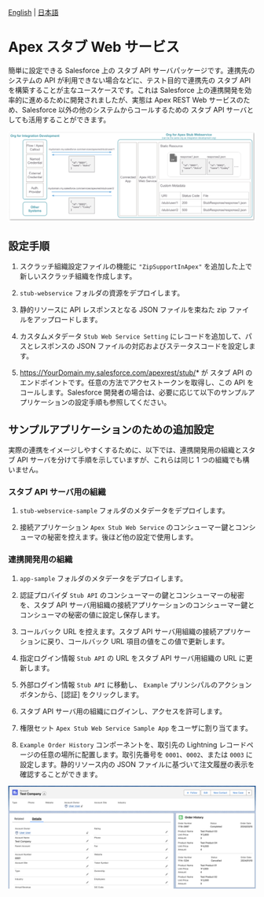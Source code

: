 [English](README.md) | [日本語](README.ja.md)

# Apex スタブ Web サービス

簡単に設定できる Salesforce 上の スタブ API サーバパッケージです。連携先のシステムの API が利用できない場合などに、テスト目的で連携先の スタブ API を構築することが主なユースケースです。これは Salesforce 上の連携開発を効率的に進めるために開発されましたが、実態は Apex REST Web サービスのため、Salesforce 以外の他のシステムからコールするための スタブ API サーバとしても活用することができます。

![](img/overview.png)

## 設定手順

1. スクラッチ組織設定ファイルの機能に `"ZipSupportInApex"` を追加した上で新しいスクラッチ組織を作成します。

2. `stub-webservice` フォルダの資源をデプロイします。

3. 静的リソースに API レスポンスとなる JSON ファイルを束ねた zip ファイルをアップロードします。

4. カスタムメタデータ `Stub Web Service Setting` にレコードを追加して、パスとレスポンスの JSON ファイルの対応およびステータスコードを設定します。

5. https://YourDomain.my.salesforce.com/apexrest/stub/* が スタブ API のエンドポイントです。任意の方法でアクセストークンを取得し、この API をコールします。Salesforce 開発者の場合は、必要に応じて以下のサンプルアプリケーションの設定手順も参照してください。

## サンプルアプリケーションのための追加設定
実際の連携をイメージしやすくするために、以下では、連携開発用の組織とスタブ API サーバを分けて手順を示していますが、これらは同じ 1 つの組織でも構いません。

### スタブ API サーバ用の組織

1. `stub-webservice-sample` フォルダのメタデータをデプロイします。

2. 接続アプリケーション `Apex Stub Web Service` のコンシューマー鍵とコンシューマの秘密を控えます。後ほど他の設定で使用します。

### 連携開発用の組織

1. `app-sample` フォルダのメタデータをデプロイします。

2. 認証プロバイダ `Stub API` のコンシューマーの鍵とコンシューマーの秘密を、スタブ API サーバ用組織の接続アプリケーションのコンシューマー鍵とコンシューマの秘密の値に設定し保存します。

3. コールバック URL を控えます。スタブ API サーバ用組織の接続アプリケーションに戻り、コールバック URL 項目の値をこの値で更新します。

4. 指定ログイン情報 `Stub API` の URL をスタブ API サーバ用組織の URL に更新します。

5. 外部ログイン情報 `Stub API` に移動し、 `Example` プリンシパルのアクションボタンから、[認証] をクリックします。

6. スタブ API サーバ用の組織にログインし、アクセスを許可します。

7. 権限セット `Apex Stub Web Service Sample App` をユーザに割り当てます。

8. `Example Order History` コンポーネントを、取引先の Lightning レコードページの任意の場所に配置します。取引先番号を `0001`、`0002`、または `0003` に設定します。静的リソース内の JSON ファイルに基づいて注文履歴の表示を確認することができます。

![](img/account_detail.png)
